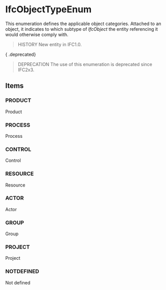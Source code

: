 # IfcObjectTypeEnum

This enumeration defines the applicable object categories. Attached to an object, it indicates to which subtype of _IfcObject_ the entity referencing it would otherwise comply with.

> HISTORY  New entity in IFC1.0.

{ .deprecated}
> DEPRECATION  The use of this enumeration is deprecated since IFC2x3.

## Items

### PRODUCT
Product

### PROCESS
Process

### CONTROL
Control

### RESOURCE
Resource

### ACTOR
Actor

### GROUP
Group

### PROJECT
Project

### NOTDEFINED
Not defined
